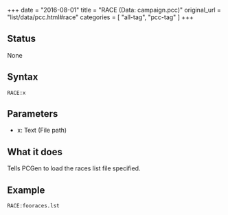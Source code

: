 +++
date = "2016-08-01"
title = "RACE (Data: campaign.pcc)"
original_url = "list/data/pcc.html#race"
categories = [ "all-tag", "pcc-tag" ]
+++

## Status

None

## Syntax

`RACE:x`

## Parameters

-   x: Text (File path)



What it does
------------

Tells PCGen to load the races list file specified.

Example
-------

`RACE:fooraces.lst`

